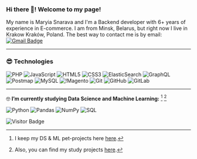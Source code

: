 ### Hi there 👋! Welcome to my page!
My name is Maryia Snarava and I'm a Backend developer with 6+ years of experience in E-commerce. I am from Minsk, Belarus, but right now I live in Krakow Kraków, Poland. The best way to contact me is by email: [![Gmail Badge](https://img.shields.io/badge/-snaravam@gmail.com-c14438?style=flat-square&logo=Gmail&logoColor=white&link=mailto:snaravam@gmail.com)](mailto:snaravam@gmail.com)
__________________________________________
### :sunglasses: **Technologies**
![PHP](https://img.shields.io/badge/-Php-white?style=flat-square&logo=php)
![JavaScript](https://img.shields.io/badge/-JavaScript-black?style=flat-square&logo=javascript)
![HTML5](https://img.shields.io/badge/-HTML5-E34F26?style=flat-square&logo=html5&logoColor=white)
![CSS3](https://img.shields.io/badge/-CSS3-1572B6?style=flat-square&logo=css3)
![ElasticSearch](https://img.shields.io/badge/-ElasticSearch-005571?style=flat-square&logo=elasticsearch)
![GraphQL](https://img.shields.io/badge/-GraphQL-E10098?style=flat-square&logo=graphql)
![Postmap](https://img.shields.io/badge/-Postman-FCA121?style=flat-square&logo=postman)
![MySQL](https://img.shields.io/badge/-MySQL-black?style=flat-square&logo=mysql)
![!Magento](https://img.shields.io/badge/-Magento-black?style=flat-square&logo=magento)
![Git](https://img.shields.io/badge/-Git-black?style=flat-square&logo=git)
![GitHub](https://img.shields.io/badge/-GitHub-181717?style=flat-square&logo=github)
![GitLab](https://img.shields.io/badge/-GitLab-FCA121?style=flat-square&logo=gitlab)
__________________________________________
:nerd_face: **I’m currently studying Data Science and Machine Learning:** [^1] [^2]

![Python](https://img.shields.io/badge/-Python-black?style=flat-square&logo=Python)
![Pandas](https://img.shields.io/badge/-Pandas-black?style=flat-square&logo=pandas)
![NumPy](https://img.shields.io/badge/-NumPy-black?style=flat-square&logo=numpy)
![SQL](https://img.shields.io/badge/-SQL-black?style=flat-square&logo=sql)
[^1]: I keep my DS & ML pet-projects here [here](https://github.com/maria-snarava/data-science-study).
[^2]: Also, you can find my study projects [here](https://github.com/maria-snarava/portfolio-ml).


![Visitor Badge](https://visitor-badge.laobi.icu/badge?page_id=maria-snarava.maria-snarava)
